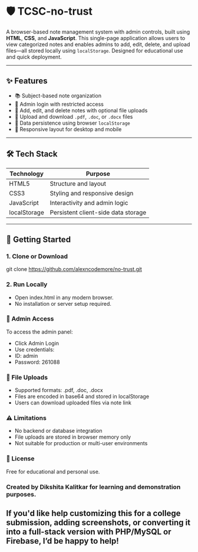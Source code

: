 # 🛡️ TCSC-no-trust

A browser-based note management system with admin controls, built using **HTML**, **CSS**, and **JavaScript**. This single-page application allows users to view categorized notes and enables admins to add, edit, delete, and upload files—all stored locally using `localStorage`. Designed for educational use and quick deployment.

---

## ✨ Features

- 📚 Subject-based note organization
- 🔐 Admin login with restricted access
- 📝 Add, edit, and delete notes with optional file uploads
- 📂 Upload and download `.pdf`, `.doc`, or `.docx` files
- 🧠 Data persistence using browser `localStorage`
- 📱 Responsive layout for desktop and mobile

---

## 🛠 Tech Stack

| Technology   | Purpose                                 |
|--------------|------------------------------------------|
| HTML5        | Structure and layout                     |
| CSS3         | Styling and responsive design            |
| JavaScript   | Interactivity and admin logic            |
| localStorage | Persistent client-side data storage      |

---

## 🚀 Getting Started

### 1. Clone or Download
git clone https://github.com/alexncodemore/no-trust.git

### 2. Run Locally
- Open index.html in any modern browser.
- No installation or server setup required.

### 🔐 Admin Access
To access the admin panel:
- Click Admin Login
- Use credentials:
- ID: admin
- Password: 261088

### 📄 File Uploads
- Supported formats: .pdf, .doc, .docx
- Files are encoded in base64 and stored in localStorage
- Users can download uploaded files via note link

### ⚠️ Limitations
- No backend or database integration
- File uploads are stored in browser memory only
- Not suitable for production or multi-user environments

### 📜 License
Free for educational and personal use.

### Created by Dikshita Kalitkar for learning and demonstration purposes.

If you'd like help customizing this for a college submission, adding screenshots, or converting it into a full-stack version with PHP/MySQL or Firebase, I’d be happy to help!
---

